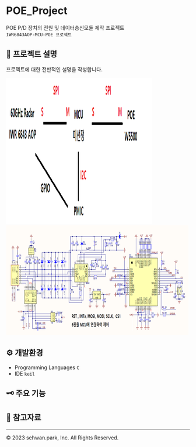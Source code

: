 # POE_Project
POE P/D 장치의 전원 및 데이터송신모듈 제작 프로젝트<br>
`IWR6843AOP-MCU-POE 프로젝트`

## 💬 프로젝트 설명
프로젝트에 대한 전반적인 설명을 작성합니다.

<img src="./img/시스템 구성.png" width="400px" height="400px" title="시스템구성"/>

<img src="./img/POE회로.png" width="500px" height="300px" title="POE회로"/>

## ⚙️ 개발환경

- Programming Languages `C`
- IDE `keil`

## 🗝️ 주요 기능


## 📝 참고자료



- - -
© 2023 sehwan.park, Inc. All Rights Reserved.
